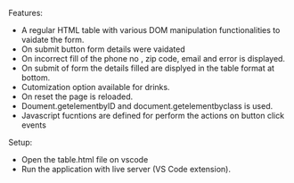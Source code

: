 Features:
- A regular HTML table with various DOM manipulation functionalities to vaidate the form.
- On submit button form details were vaidated
- On incorrect fill of the phone no , zip code, email and error is displayed.
- On submit of form the details filled are displyed in the table format at bottom.
- Cutomization option available for drinks.
- On reset the page is reloaded.
- Doument.getelementbyID and document.getelementbyclass is used.
- Javascript fucntions are defined for perform the actions on button click events

Setup:
- Open the table.html file on vscode
- Run the application with live server (VS Code extension).